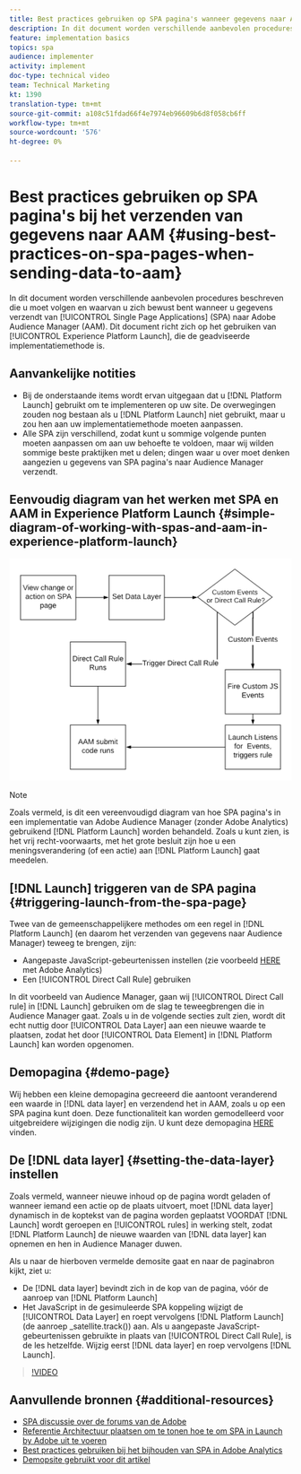 ```yaml
---
title: Best practices gebruiken op SPA pagina's wanneer gegevens naar AAM worden verzonden
description: In dit document worden verschillende aanbevolen procedures beschreven die u moet volgen en waarvan u op de hoogte bent wanneer u gegevens verzendt van Single Page Applications (SPA) naar Adobe Audience Manager (AAM). Dit document zal zich op het gebruiken van Launch by Adobe concentreren, die de geadviseerde implementatiemethode is.
feature: implementation basics
topics: spa
audience: implementer
activity: implement
doc-type: technical video
team: Technical Marketing
kt: 1390
translation-type: tm+mt
source-git-commit: a108c51fdad66f4e7974eb96609b6d8f058cb6ff
workflow-type: tm+mt
source-wordcount: '576'
ht-degree: 0%

---
```



# Best practices gebruiken op SPA pagina&#39;s bij het verzenden van gegevens naar AAM {#using-best-practices-on-spa-pages-when-sending-data-to-aam}

In dit document worden verschillende aanbevolen procedures beschreven die u moet volgen en waarvan u zich bewust bent wanneer u gegevens verzendt van [!UICONTROL Single Page Applications] (SPA) naar Adobe Audience Manager (AAM). Dit document richt zich op het gebruiken van [!UICONTROL Experience Platform Launch], die de geadviseerde implementatiemethode is.

## Aanvankelijke notities

* Bij de onderstaande items wordt ervan uitgegaan dat u [!DNL Platform Launch] gebruikt om te implementeren op uw site. De overwegingen zouden nog bestaan als u [!DNL Platform Launch] niet gebruikt, maar u zou hen aan uw implementatiemethode moeten aanpassen.
* Alle SPA zijn verschillend, zodat kunt u sommige volgende punten moeten aanpassen om aan uw behoefte te voldoen, maar wij wilden sommige beste praktijken met u delen; dingen waar u over moet denken aangezien u gegevens van SPA pagina&#39;s naar Audience Manager verzendt.

## Eenvoudig diagram van het werken met SPA en AAM in Experience Platform Launch {#simple-diagram-of-working-with-spas-and-aam-in-experience-platform-launch}

![spa voor am in  [!DNL launch]](assets/spa_for_aam_in_launch.png)

>[!NOTE]
>Zoals vermeld, is dit een vereenvoudigd diagram van hoe SPA pagina&#39;s in een implementatie van Adobe Audience Manager (zonder Adobe Analytics) gebruikend [!DNL Platform Launch] worden behandeld. Zoals u kunt zien, is het vrij recht-voorwaarts, met het grote besluit zijn hoe u een meningsverandering (of een actie) aan [!DNL Platform Launch] gaat meedelen.

## [!DNL Launch] triggeren van de SPA pagina {#triggering-launch-from-the-spa-page}

Twee van de gemeenschappelijkere methodes om een regel in [!DNL Platform Launch] (en daarom het verzenden van gegevens naar Audience Manager) teweeg te brengen, zijn:

* Aangepaste JavaScript-gebeurtenissen instellen (zie voorbeeld [HERE](https://helpx.adobe.com/analytics/kt/using/spa-analytics-best-practices-feature-video-use.html) met Adobe Analytics)
* Een [!UICONTROL Direct Call Rule] gebruiken

In dit voorbeeld van Audience Manager, gaan wij [!UICONTROL Direct Call rule] in [!DNL Launch] gebruiken om de slag te teweegbrengen die in Audience Manager gaat. Zoals u in de volgende secties zult zien, wordt dit echt nuttig door [!UICONTROL Data Layer] aan een nieuwe waarde te plaatsen, zodat het door [!UICONTROL Data Element] in [!DNL Platform Launch] kan worden opgenomen.

## Demopagina {#demo-page}

Wij hebben een kleine demopagina gecreeerd die aantoont veranderend een waarde in [!DNL data layer] en verzendend het in AAM, zoals u op een SPA pagina kunt doen. Deze functionaliteit kan worden gemodelleerd voor uitgebreidere wijzigingen die nodig zijn. U kunt deze demopagina [HERE](https://aam.enablementadobe.com/SPA-Launch.html) vinden.

## De [!DNL data layer] {#setting-the-data-layer} instellen

Zoals vermeld, wanneer nieuwe inhoud op de pagina wordt geladen of wanneer iemand een actie op de plaats uitvoert, moet [!DNL data layer] dynamisch in de koptekst van de pagina worden geplaatst VOORDAT [!DNL Launch] wordt geroepen en [!UICONTROL rules] in werking stelt, zodat [!DNL Platform Launch] de nieuwe waarden van [!DNL data layer] kan opnemen en hen in Audience Manager duwen.

Als u naar de hierboven vermelde demosite gaat en naar de paginabron kijkt, ziet u:

* De [!DNL data layer] bevindt zich in de kop van de pagina, vóór de aanroep van [!DNL Platform Launch]
* Het JavaScript in de gesimuleerde SPA koppeling wijzigt de [!UICONTROL Data Layer] en roept vervolgens [!DNL Platform Launch] (de aanroep _satellite.track()) aan. Als u aangepaste JavaScript-gebeurtenissen gebruikte in plaats van [!UICONTROL Direct Call Rule], is de les hetzelfde. Wijzig eerst [!DNL data layer] en roep vervolgens [!DNL Launch].

>[!VIDEO](https://video.tv.adobe.com/v/23322/?quality=12)

## Aanvullende bronnen {#additional-resources}

* [SPA discussie over de forums van de Adobe](https://forums.adobe.com/thread/2451022)
* [Referentie Architectuur plaatsen om te tonen hoe te om SPA in Launch by Adobe uit te voeren](https://helpx.adobe.com/experience-manager/kt/integration/using/launch-reference-architecture-SPA-tutorial-implement.html)
* [Best practices gebruiken bij het bijhouden van SPA in Adobe Analytics](https://helpx.adobe.com/analytics/kt/using/spa-analytics-best-practices-feature-video-use.html)
* [Demopsite gebruikt voor dit artikel](https://aam.enablementadobe.com/SPA-Launch.html)
